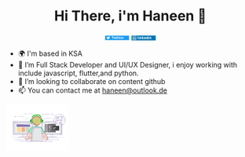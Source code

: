 <h1 align="center">Hi There, i'm Haneen 👋 </h2>
<!-- <h4 align="center">  </h4> -->
<p align="center">
<a href="https://twitter.com/iHaneenAz"><img src="https://github.com/Haneen-Alzahrani2/Haneen-Alzahrani2/blob/main/1.png" width="10%"/></a>
<a href="https://www.linkedin.com/in/haneen-alzahrani-8b7982213"><img src="https://github.com/Haneen-Alzahrani2/Haneen-Alzahrani2/blob/main/2.png" width="10%"/></a>
 </p>
 
- 🌍 I'm based in KSA
- 👀 I’m Full Stack Developer and UI/UX Designer, i enjoy working with include javascript, flutter,and python.
- 💞️ I’m looking to collaborate on  content github
- 📫 You can contact me at haneen@outlook.de
 <img src="https://github.com/Haneen-Alzahrani2/Haneen-Alzahrani2/blob/main/programmer.gif" algin="right" width="25%"/>

<!---
Haneen-Alzahrani2/Haneen-Alzahrani2 is a ✨ special ✨ repository because its `README.md` (this file) appears on your GitHub profile.
You can click the Preview link to take a look at your changes.
--->

